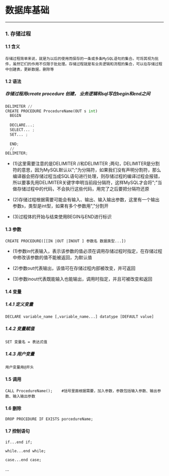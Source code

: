 # 数据库基础
___

### 1. 存储过程

#### 1.1 含义
`存储过程简单来说，就是为以后的使用而保存的一条或多条MySQL语句的集合。可将其视为批件，虽然它们的作用不仅限于批处理。存储过程就是有业务逻辑和流程的集合，可以在存储过程中创建表，更新数据，删除等`

#### 1.2 语法

##### 存储过程用create procedure 创建， 业务逻辑和sql写在begin和end之间
```python
DELIMITER //  
CREATE PROCEDURE ProcedureName(OUT s int)
  BEGIN
  
  DECLARE...;
  SELECT... ;
  SET... ;
  
  END;
  //
DELIMITER;
```
* (1)这里需要注意的是DELIMITER //和DELIMITER ;两句，DELIMITER是分割符的意思，因为MySQL默认以";"为分隔符，如果我们没有声明分割符，那么编译器会把存储过程当成SQL语句进行处理，则存储过程的编译过程会报错，所以要事先用DELIMITER关键字申明当前段分隔符，这样MySQL才会将";"当做存储过程中的代码，不会执行这些代码，用完了之后要把分隔符还原

* (2)存储过程根据需要可能会有输入、输出、输入输出参数，这里有一个输出参数s，类型是int型，如果有多个参数用","分割开

* (3)过程体的开始与结束使用BEGIN与END进行标识

#### 1.3 参数

`CREATE PROCEDURE([[IN |OUT |INOUT ] 参数名 数据类型...])`

* (1)参数in代表输入，表示该参数的值必须在调用存储过程时指定，在存储过程中修改该参数的值不能被返回，为默认值

* (2)参数out代表输出，该值可在存储过程内部被改变，并可返回

* (3)参数inout代表既能输入也能输出，调用时指定，并且可被改变和返回

#### 1.4 变量

##### 1.4.1 定义变量

`DECLARE variable_name [,variable_name...] datatype [DEFAULT value]`

##### 1.4.2 变量赋值

`SET 变量名 = 表达式值`

##### 1.4.3 用户变量

`用户变量用@开头`

#### 1.5 调用

`CALL ProcedureName();    #括号里面根据需要，加入参数，参数包括输入参数、输出参数、输入输出参数`

#### 1.6 删除

`DROP PROCEDURE IF EXISTS porcedureName;`

#### 1.7 控制语句

`if...end if;`

`while...end while;`

`case...end case;`

...
